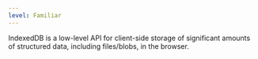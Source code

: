 ```yaml
---
level: Familiar
---
```


IndexedDB is a low-level API for client-side storage of significant amounts of structured data, including files/blobs, in the browser.
